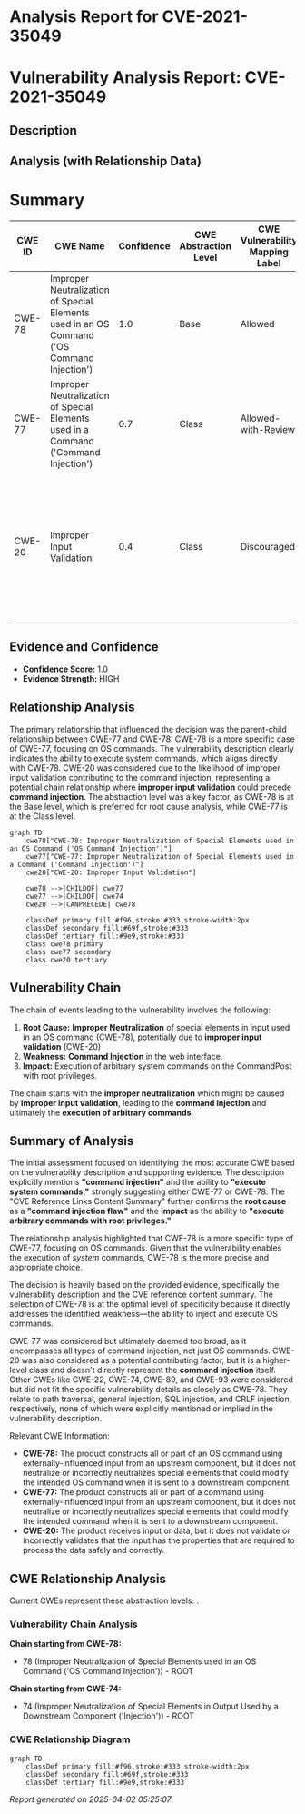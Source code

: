 # Analysis Report for CVE-2021-35049

# Vulnerability Analysis Report: CVE-2021-35049

## Description



## Analysis (with Relationship Data)

# Summary
| CWE ID | CWE Name | Confidence | CWE Abstraction Level | CWE Vulnerability Mapping Label | CWE-Vulnerability Mapping Notes |
|---|---|---|---|---|---|
| CWE-78 | Improper Neutralization of Special Elements used in an OS Command ('OS Command Injection') | 1.0 | Base | Allowed | Primary CWE. Matches the vulnerability description and root cause evidence.|
| CWE-77 | Improper Neutralization of Special Elements used in a Command ('Command Injection') | 0.7 | Class | Allowed-with-Review | Considered as a broader category but CWE-78 is more specific.|
| CWE-20 | Improper Input Validation | 0.4 | Class | Discouraged | Secondary. Considered because command injection often stems from a lack of proper input validation, but it's a high-level CWE. |

## Evidence and Confidence

*   **Confidence Score:** 1.0
*   **Evidence Strength:** HIGH

## Relationship Analysis
The primary relationship that influenced the decision was the parent-child relationship between CWE-77 and CWE-78. CWE-78 is a more specific case of CWE-77, focusing on OS commands. The vulnerability description clearly indicates the ability to execute system commands, which aligns directly with CWE-78. CWE-20 was considered due to the likelihood of improper input validation contributing to the command injection, representing a potential chain relationship where **improper input validation** could precede **command injection**. The abstraction level was a key factor, as CWE-78 is at the Base level, which is preferred for root cause analysis, while CWE-77 is at the Class level.

```mermaid
graph TD
    cwe78["CWE-78: Improper Neutralization of Special Elements used in an OS Command ('OS Command Injection')"]
    cwe77["CWE-77: Improper Neutralization of Special Elements used in a Command ('Command Injection')"]
    cwe20["CWE-20: Improper Input Validation"]
    
    cwe78 -->|CHILDOF| cwe77
    cwe77 -->|CHILDOF| cwe74
    cwe20 -->|CANPRECEDE| cwe78

    classDef primary fill:#f96,stroke:#333,stroke-width:2px
    classDef secondary fill:#69f,stroke:#333
    classDef tertiary fill:#9e9,stroke:#333
    class cwe78 primary
    class cwe77 secondary
    class cwe20 tertiary
```

## Vulnerability Chain
The chain of events leading to the vulnerability involves the following:
1.  **Root Cause:** **Improper Neutralization** of special elements in input used in an OS command (CWE-78), potentially due to **improper input validation** (CWE-20)
2.  **Weakness:** **Command Injection** in the web interface.
3.  **Impact:** Execution of arbitrary system commands on the CommandPost with root privileges.

The chain starts with the **improper neutralization** which might be caused by **improper input validation**, leading to the **command injection** and ultimately the **execution of arbitrary commands**.

## Summary of Analysis
The initial assessment focused on identifying the most accurate CWE based on the vulnerability description and supporting evidence. The description explicitly mentions **"command injection"** and the ability to **"execute system commands,"** strongly suggesting either CWE-77 or CWE-78. The "CVE Reference Links Content Summary" further confirms the **root cause** as a **"command injection flaw"** and the **impact** as the ability to **"execute arbitrary commands with root privileges."**

The relationship analysis highlighted that CWE-78 is a more specific type of CWE-77, focusing on OS commands. Given that the vulnerability enables the execution of *system* commands, CWE-78 is the more precise and appropriate choice.

The decision is heavily based on the provided evidence, specifically the vulnerability description and the CVE reference content summary. The selection of CWE-78 is at the optimal level of specificity because it directly addresses the identified weakness—the ability to inject and execute OS commands.

CWE-77 was considered but ultimately deemed too broad, as it encompasses all types of command injection, not just OS commands. CWE-20 was also considered as a potential contributing factor, but it is a higher-level class and doesn't directly represent the **command injection** itself. Other CWEs like CWE-22, CWE-74, CWE-89, and CWE-93 were considered but did not fit the specific vulnerability details as closely as CWE-78. They relate to path traversal, general injection, SQL injection, and CRLF injection, respectively, none of which were explicitly mentioned or implied in the vulnerability description.

Relevant CWE Information:
- **CWE-78:** The product constructs all or part of an OS command using externally-influenced input from an upstream component, but it does not neutralize or incorrectly neutralizes special elements that could modify the intended OS command when it is sent to a downstream component.
- **CWE-77:** The product constructs all or part of a command using externally-influenced input from an upstream component, but it does not neutralize or incorrectly neutralizes special elements that could modify the intended command when it is sent to a downstream component.
- **CWE-20:** The product receives input or data, but it does not validate or incorrectly validates that the input has the properties that are required to process the data safely and correctly.


## CWE Relationship Analysis

Current CWEs represent these abstraction levels: .


### Vulnerability Chain Analysis

**Chain starting from CWE-78:**
- 78 (Improper Neutralization of Special Elements used in an OS Command ('OS Command Injection')) - ROOT


**Chain starting from CWE-74:**
- 74 (Improper Neutralization of Special Elements in Output Used by a Downstream Component ('Injection')) - ROOT



### CWE Relationship Diagram

```mermaid
graph TD
    classDef primary fill:#f96,stroke:#333,stroke-width:2px
    classDef secondary fill:#69f,stroke:#333
    classDef tertiary fill:#9e9,stroke:#333
```



*Report generated on 2025-04-02 05:25:07*
